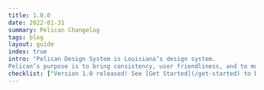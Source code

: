 ```yaml
---
title: 1.0.0
date: 2022-01-31
summary: Pelican Changelog
tags: blog
layout: guide
index: true
intro: "Pelican Design System is Louisiana’s design system. 
Pelican’s purpose is to bring consistency, user friendliness, and to modernize Louisiana’s websites. It’s built on Bootstrap 4 (we’re working on a Bootstrap 5 version of Pelican) to allow our developers to start quickly. Created with accessibility in mind, we’re always doing our best to improve Pelican for our developers, designers, and most importantly, our users."
checklist: ["Version 1.0 released! See [Get Started](/get-started) to begin using Pelican Design System.", "Content has been simplified and the guidance is easier to follow."]
---
```


